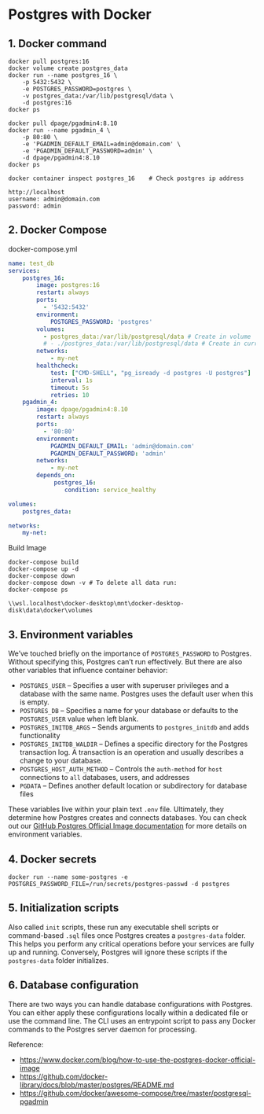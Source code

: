 # Postgres with Docker

## 1. Docker command
```
docker pull postgres:16
docker volume create postgres_data
docker run --name postgres_16 \
	-p 5432:5432 \
	-e POSTGRES_PASSWORD=postgres \
	-v postgres_data:/var/lib/postgresql/data \
	-d postgres:16
docker ps

docker pull dpage/pgadmin4:8.10
docker run --name pgadmin_4 \
	-p 80:80 \
    -e 'PGADMIN_DEFAULT_EMAIL=admin@domain.com' \
    -e 'PGADMIN_DEFAULT_PASSWORD=admin' \
    -d dpage/pgadmin4:8.10
docker ps

docker container inspect postgres_16	# Check postgres ip address

http://localhost
username: admin@domain.com
password: admin
```

## 2. Docker Compose

docker-compose.yml
```yml
name: test_db
services:
    postgres_16:
        image: postgres:16
        restart: always
        ports:
          - '5432:5432'
        environment:
            POSTGRES_PASSWORD: 'postgres'
        volumes:
          - postgres_data:/var/lib/postgresql/data # Create in volume
          # - ./postgres_data:/var/lib/postgresql/data # Create in current directory
        networks: 
            - my-net
        healthcheck:
            test: ["CMD-SHELL", "pg_isready -d postgres -U postgres"]
            interval: 1s
            timeout: 5s
            retries: 10
    pgadmin_4:
        image: dpage/pgadmin4:8.10
        restart: always
        ports:
          - '80:80'
        environment:
            PGADMIN_DEFAULT_EMAIL: 'admin@domain.com'
            PGADMIN_DEFAULT_PASSWORD: 'admin'
        networks: 
            - my-net
        depends_on:
             postgres_16:
                condition: service_healthy

volumes:
    postgres_data:

networks: 
    my-net:
```

Build Image
```shell
docker-compose build
docker-compose up -d
docker-compose down
docker-compose down -v # To delete all data run:
docker-compose ps

\\wsl.localhost\docker-desktop\mnt\docker-desktop-disk\data\docker\volumes
```

## 3. Environment variables

We’ve touched briefly on the importance of `POSTGRES_PASSWORD` to Postgres. Without specifying this, Postgres can’t run effectively. But there are also other variables that influence container behavior: 

- `POSTGRES_USER` – Specifies a user with superuser privileges and a database with the same name. Postgres uses the default user when this is empty.
- `POSTGRES_DB` – Specifies a name for your database or defaults to the `POSTGRES_USER` value when left blank. 
- `POSTGRES_INITDB_ARGS` – Sends arguments to `postgres_initdb` and adds functionality
- `POSTGRES_INITDB_WALDIR` – Defines a specific directory for the Postgres transaction log. A transaction is an operation and usually describes a change to your database. 
- `POSTGRES_HOST_AUTH_METHOD` – Controls the `auth-method` for `host` connections to `all` databases, users, and addresses
- `PGDATA` – Defines another default location or subdirectory for database files

These variables live within your plain text `.env` file. Ultimately, they determine how Postgres creates and connects databases. You can check out our [GitHub Postgres Official Image documentation](https://github.com/docker-library/docs/blob/master/postgres/README.md) for more details on environment variables.

## 4. Docker secrets

```
docker run --name some-postgres -e POSTGRES_PASSWORD_FILE=/run/secrets/postgres-passwd -d postgres
```

## 5. Initialization scripts

Also called `init` scripts, these run any executable shell scripts or command-based `.sql` files once Postgres creates a `postgres-data` folder. This helps you perform any critical operations before your services are fully up and running. Conversely, Postgres will ignore these scripts if the `postgres-data` folder initializes.

## 6. Database configuration

There are two ways you can handle database configurations with Postgres. You can either apply these configurations locally within a dedicated file or use the command line. The CLI uses an entrypoint script to pass any Docker commands to the Postgres server daemon for processing. 

Reference:

- https://www.docker.com/blog/how-to-use-the-postgres-docker-official-image
- https://github.com/docker-library/docs/blob/master/postgres/README.md
- https://github.com/docker/awesome-compose/tree/master/postgresql-pgadmin


